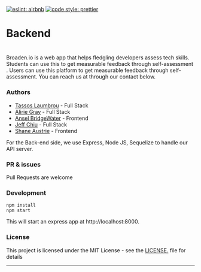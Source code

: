 [![eslint: airbnb](https://img.shields.io/badge/eslint-airbnb-%23fd5c63.svg)](https://www.npmjs.com/package/eslint-config-airbnb)
[![code style: prettier](https://img.shields.io/badge/code_style-prettier-ff69b4.svg?style=flat-square)](https://github.com/prettier/prettier)


# Backend

# 
Broaden.io is a web app that helps fledgling developers assess tech skills. Students can use this to get measurable feedback through self-assessment . Users can use this platform to get measurable feedback through self-assessment. You can reach us at through our contact below. 

### Authors
- [Tassos Laumbrou](https://www.linkedin.com/in/lambrou/) - Full Stack
- [Alirie Gray](https://www.linkedin.com/in/alirie-gray/) - Full Stack
- [Ansel BridgeWater](https://www.linkedin.com/in/ansel-bridgewater/) - Frontend
- [Jeff Chiu](https://www.linkedin.com/in/jeffchiu1) - Full Stack
- [Shane Austrie](https://www.linkedin.com/in/shaneaustrie) - Frontend


For the Back-end side, we use Express, Node JS, Sequelize to handle our API server.

### PR & issues
Pull Requests are welcome

### Development
```
npm install
npm start
```
This will start an express app at http://localhost:8000.


### License
This project is licensed under the MIT License - see the [LICENSE.](https://tldrlegal.com/license/mit-license) file for details

-------------------
